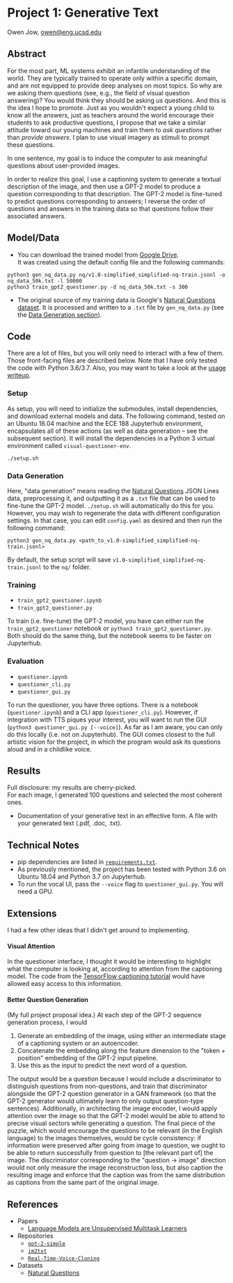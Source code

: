 # Project 1: Generative Text

Owen Jow, owen@eng.ucsd.edu

## Abstract

For the most part, ML systems exhibit an infantile understanding of the world. They are typically trained to operate only
within a specific domain, and are not equipped to provide deep analyses on most topics. So why are we asking them questions
(see, e.g., the field of visual question answering)? You would think they should be asking _us_ questions. And this is the
idea I hope to promote. Just as you wouldn't expect a young child to know all the answers, just as teachers around the world
encourage their students to ask productive questions, I propose that we take a similar attitude toward our young machines
and train them to _ask questions_ rather than _provide answers_. I plan to use visual imagery as stimuli to prompt these questions.

In one sentence, my goal is to induce the computer to ask meaningful questions about user-provided images.

In order to realize this goal, I use a captioning system to generate a textual description of the image, and then use a GPT-2
model to produce a question corresponding to that description. The GPT-2 model is fine-tuned to predict questions corresponding
to answers; I reverse the order of questions and answers in the training data so that questions follow their associated answers.

## Model/Data

- You can download the trained model from [Google Drive](https://drive.google.com/file/d/1LnOzIRPLEZcJGp0GNMQZSIEPwC8A8Qe-/view?usp=sharing).<br>
It was created using the default config file and the following commands:
```
python3 gen_nq_data.py nq/v1.0-simplified_simplified-nq-train.jsonl -o nq_data_50k.txt -l 50000
python3 train_gpt2_questioner.py -d nq_data_50k.txt -s 300
```
- The original source of my training data is Google's [Natural Questions dataset](https://ai.google.com/research/NaturalQuestions).
It is processed and written to a `.txt` file by `gen_nq_data.py` (see the [Data Generation section](#data-generation)).

## Code

There are a lot of files, but you will only need to interact with a few of them.
Those front-facing files are described below. Note that I have only tested the code with Python 3.6/3.7.
Also, you may want to take a look at the [usage writeup](USAGE.md).

### Setup
As setup, you will need to initialize the submodules, install dependencies, and download external
models and data. The following command, tested on an Ubuntu 18.04 machine and the ECE 188 Jupyterhub
environment, encapsulates all of these actions (as well as data generation – see the subsequent section).
It will install the dependencies in a Python 3 virtual environment called `visual-questioner-env`.
```
./setup.sh
```

### Data Generation
Here, "data generation" means reading the [Natural Questions](https://ai.google.com/research/NaturalQuestions)
JSON Lines data, preprocessing it, and outputting it as a `.txt` file that can be used to fine-tune the GPT-2 model.
`./setup.sh` will automatically do this for you. However, you may wish to regenerate the data with different
configuration settings. In that case, you can edit `config.yaml` as desired and then run the following command:
```
python3 gen_nq_data.py <path_to_v1.0-simplified_simplified-nq-train.jsonl>
```
By default, the setup script will save `v1.0-simplified_simplified-nq-train.jsonl` to the `nq/` folder.

### Training
- `train_gpt2_questioner.ipynb`
- `train_gpt2_questioner.py`

To train (i.e. fine-tune) the GPT-2 model, you have can either run the `train_gpt2_questioner` notebook
or `python3 train_gpt2_questioner.py`. Both should do the same thing, but the notebook seems to be faster on Jupyterhub.

### Evaluation
- `questioner.ipynb`
- `questioner_cli.py`
- `questioner_gui.py`

To run the questioner, you have three options. There is a notebook (`questioner.ipynb`) and a CLI app (`questioner_cli.py`).
However, if integration with TTS piques your interest, you will want to run the GUI (`python3 questioner_gui.py [--voice]`).
As far as I am aware, you can only do this locally (i.e. not on Jupyterhub). The GUI comes closest to the full
artistic vision for the project, in which the program would ask its questions aloud and in a childlike voice.

## Results

Full disclosure: my results are cherry-picked.<br>
For each image, I generated 100 questions and selected the most coherent ones.

- Documentation of your generative text in an effective form. A file with your generated text (.pdf, .doc, .txt).

## Technical Notes

- pip dependencies are listed in [`requirements.txt`](requirements.txt).
- As previously mentioned, the project has been tested with Python 3.6 on Ubuntu 18.04 and Python 3.7 on Jupyterhub.
- To run the vocal UI, pass the `--voice` flag to `questioner_gui.py`. You will need a GPU.

## Extensions

I had a few other ideas that I didn't get around to implementing.

#### Visual Attention
In the questioner interface, I thought it would be interesting to highlight what the
computer is looking at, according to attention from the captioning model. The code from the
[TensorFlow captioning tutorial](https://www.tensorflow.org/tutorials/text/image_captioning)
would have allowed easy access to this information.

#### Better Question Generation
(My full project proposal idea.) At each step of the GPT-2 sequence generation process, I would

1. Generate an embedding of the image, using either an intermediate stage of a captioning system or an autoencoder.
2. Concatenate the embedding along the feature dimension to the "token + position" embedding of the GPT-2 input pipeline.
3. Use this as the input to predict the next word of a question.

The output would be a question because I would include a discriminator to distinguish questions from non-questions,
and train that discriminator alongside the GPT-2 question generator in a GAN framework (so that the GPT-2 generator
would ultimately learn to only output question-type sentences). Additionally, in architecting the image encoder, I
would apply attention over the image so that the GPT-2 model would be able to attend to precise visual sectors while
generating a question. The final piece of the puzzle, which would encourage the questions to be relevant (in the
English language) to the images themselves, would be cycle consistency: if information were preserved after going
from image to question, we ought to be able to return successfully from question to [the relevant part of] the image.
The discriminator corresponding to the "question -> image" direction would not only measure the image reconstruction
loss, but also caption the resulting image and enforce that the caption was from the same distribution as captions
from the same part of the original image.

## References

- Papers
  - [Language Models are Unsupervised Multitask Learners](https://d4mucfpksywv.cloudfront.net/better-language-models/language_models_are_unsupervised_multitask_learners.pdf)
- Repositories
  - [`gpt-2-simple`](https://github.com/minimaxir/gpt-2-simple)
  - [`im2txt`](https://github.com/tensorflow/models/tree/master/research/im2txt)
  - [`Real-Time-Voice-Cloning`](https://github.com/CorentinJ/Real-Time-Voice-Cloning)
- Datasets
  - [Natural Questions](https://ai.google.com/research/NaturalQuestions)
